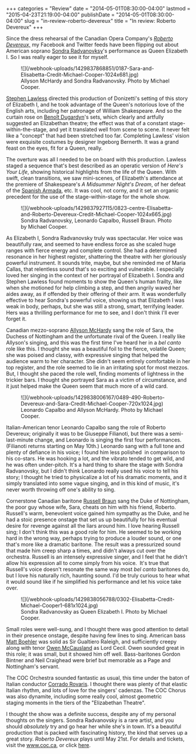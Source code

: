 +++
categories = "Review"
date = "2014-05-01T08:30:00-04:00"
lastmod = "2015-04-23T21:19:00-04:00"
publishDate = "2014-05-01T08:30:00-04:00"
slug = "in-review-roberto-devereux"
title = "In review: Roberto Devereux"
+++

Since the dress rehearsal of the Canadian Opera Company's [_Roberto Devereux,_](http://www.coc.ca/PerformancesAndTickets/1314Season/RobertoDevereux.aspx) my Facebook and Twitter feeds have been flipping out about American soprano [Sondra Radvanovksy](http://www.sondraradvanovsky.com/)'s performance as Queen Elizabeth I. So I was really eager to see it for myself.

<figure data-type="image">
![](/webhook-uploads/1429837868851/0187-Sara-and-Elisabetta-Credit-Michael-Cooper-1024x681.jpg)
<figcaption>Allyson McHardy and Sondra Radvanovsky. Photo by Michael Cooper.</figcaption>
</figure>

[Stephen Lawless](http://www.askonasholt.co.uk/artists/directors/stephen-lawless) directed this production of Donizetti's setting of this story of Elizabeth I, and he took advantage of the Queen's notorious love of the English arts, including her patronage of William Shakespeare. And so the curtain rose on [Benoît Dugardyn](http://www.b-dugardyn.be/)'s sets, which clearly and artfully suggested an Elizabethan theatre; the effect was that of a constant stage-within-the-stage, and yet it translated well from scene to scene. It never felt like a "concept" that had been stretched too far. Completing Lawless' vision were exquisite costumes by designer Ingeborg Bernerth. It was a grand feast on the eyes, fit for a Queen, really.

The overture was all I needed to be on board with this production. Lawless staged a sequence that's best described as an operatic version of _Here's Your Life_, showing historical highlights from the life of the Queen. With swift, clean transitions, we saw mini-scenes, of Elizabeth's attendance at the premiere of Shakespeare's _A Midsummer Night's Dream_, of her defeat of the [Spanish Armada](http://en.wikipedia.org/wiki/Spanish_Armada), etc. It was cool, not corny, and it set an organic precedent for the use of the stage-within-stage for the whole show.
<figure data-type="image">
![](/webhook-uploads/1429837927115/0823-centre-Elisabetta-and-Roberto-Devereux-Credit-Michael-Cooper-1024x665.jpg)
<figcaption>Sondra Radvanovsky, Leonardo Capalbo, Russell Braun. Photo by Michael Cooper.</figcaption>
</figure>

As Elizabeth I, Sondra Radvanovsky truly was spectacular. Her voice was beautifully raw, and seemed to have endless force as she scaled huge ranges with fierce energy and complete control. She had a determined resonance in her highest register, shattering the theatre with her gloriously powerful instrument. It sounds trite, maybe, but she reminded me of Maria Callas, that relentless sound that's so exciting and vulnerable. I especially loved her singing in the context of her portrayal of Elizabeth I. Sondra and Stephen Lawless found moments to show the Queen's human frailty, like when she motioned for help climbing a step, and then angrily waved her aides away, as if offended by their offering of their arm. It was wonderfully effective to hear Sondra's powerful voice, showing us that Elizabeth I was weak in body, perhaps, but she was still a strong, smart, terrifying leader. Hers was a thrilling performance for me to see, and I don't think I'll ever forget it.

Canadian mezzo-soprano [Allyson McHardy](http://www.allysonmchardy.com/) sang the role of Sara, the Duchess of Nottingham and the unfortunate rival of the Queen. I really like Allyson's singing, and this was the first time I've heard her in a _bel canto_ role like this. I thought she was a beautiful foil to the fierce, volatile Queen; she was poised and classy, with expressive singing that helped the audience warm to her character. She didn't seem entirely comfortable in her top register, and the role seemed to lie in an irritating spot for most mezzos. But, I thought she paced the role well, finding moments of lightness in the trickier bars. I thought she portrayed Sara as a victim of circumstance, and it just helped make the Queen seem that much more of a wild card.

<figure data-type="image">
![](/webhook-uploads/1429838006167/0489-490-Roberto-Devereux-and-Sara-Credit-Michael-Cooper-720x1024.jpg)
<figcaption>Leonardo Capalbo and Allyson McHardy. Photo by Michael Cooper.</figcaption>
</figure>

Italian-American tenor Leonardo Capalbo sang the role of Roberto Devereux; originally it was to be Giuseppe Filianoti, but there was a semi-last-minute change, and Leonardo is singing the first four performances. (Filianoti returns starting on May 10th.) Leonardo sang with a full tone and plenty of defiance in his voice; I found him less polished  in comparison to his co-stars. He was hooking a lot, and the vibrato tended to get wild, and he was often under-pitch. It's a hard thing to share the stage with Sondra Radvanovsky, but I didn't think Leonardo really used his voice to tell his story; I thought he tried to physicalize a lot of his dramatic moments, and it simply translated into some vague singing, and in this kind of music, it's never worth throwing off one's ability to sing.

Cornerstone Canadian baritone [Russell Braun](http://www.russellbraun.com/) sang the Duke of Nottingham, the poor guy whose wife, Sara, cheats on him with his friend, Roberto. Russell's warm, benevolent voice gained him sympathy as the Duke, and he had a stoic presence onstage that set us up beautifully for his eventual desire for revenge against all the liars around him. I love hearing Russell sing; I don't think this was a good role for him. He seemed to be working hard in the wrong way, perhaps trying to produce a louder sound, or one that's more like a dramatic baritone. The result was a pressurized sound that made him creep sharp a times, and didn't always cut over the orchestra. Russell is an intensely expressive singer, and I feel that he didn't allow his expression all to come simply from his voice.  It's true that Russell's voice doesn't resonate the same way most _bel canto_ baritones do, but I love his naturally rich, haunting sound. I'd be truly curious to hear what it would sound like if he simplified his performance and let his voice take over.

<figure data-type="image">
![](/webhook-uploads/1429838056788/0302-Elisabetta-Credit-Michael-Cooper1-681x1024.jpg)
<figcaption>Sondra Radvanovsky as Queen Elizabeth I. Photo by Michael Cooper.</figcaption>
</figure>

Small roles were well-sung, and I thought there was good attention to detail in their presence onstage, despite having few lines to sing. American bass [Matt Boehler](http://www.mattboehler.com/) was solid as Sir Gualtiero Raleigh, and sufficiently creepy along with tenor [Owen McCausland](http://www.coc.ca/ExploreAndLearn/NewToOpera/OnlineLearningCentre/ParlandoTheCOCBlog.aspx?EntryID=24213) as Lord Cecil. Owen sounded great in this role; it was small, but it showed him off well. Bass-baritones Gordon Bintner and Neil Craighead were brief but memorable as a Page and Nottingham's servant.

The COC Orchestra sounded fantastic as usual, this time under the baton of Italian conductor [Corrado Rovaris](http://www.opus3artists.com/artists/corrado-rovaris). I thought there was plenty of that elastic Italian rhythm, and lots of love for the singers' cadenzas. The COC Chorus was also dynamite, including some really cool, almost geometric staging moments in the tiers of the "Elizabethan Theatre".

I thought the show was a definite success, despite any of my personal thoughts on the singers. Sondra Radvanovsky is a rare artist, and you should _absolutely_ try and go hear her while she's in town. It's a beautiful production that is packed with fascinating history, the kind that serves up a great story. _Roberto Devereux_ plays until May 21st. For details and tickets, visit the www.coc.ca, or click [here](http://www.coc.ca/PerformancesAndTickets/1314Season/RobertoDevereux.aspx).
